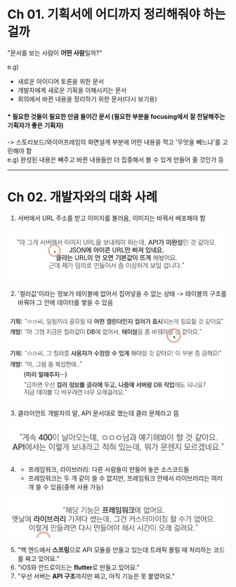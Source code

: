 # Ch 01. 기획서에 어디까지 정리해줘야 하는걸까
"문서를 보는 사람이 **어떤 사람**일까?"

e.g)
- 새로운 아이디어 토론을 위한 문서
- 개발자에게 새로운 기획을 이해시키는 문서
- 회의에서 바뀐 내용을 정리하기 위한 문서(다시 보기용) 

#### * 필요한 것들이 필요한 만큼 들어간 문서 (필요한 부분을 focusing에서 잘 전달해주는 기획자가 좋은 기획자)
-> 스토리보드/와이어프레임의 화면설계 부분에 어떤 내용을 적고 '무엇을 빼느냐'를 고민해야 함</br>
e.g) 완성된 내용은 빼주고 바뀐 내용들만 더 집중해서 볼 수 있게 만들어 줄 것인가 등

---
# Ch 02. 개발자와의 대화 사례

1) 서버에서 URL 주소를 받고 이미지를 불러옴, 이미지는 바꿔서 배포해야 함

![img_34.png](images/img_34.png)


2) '컬러값'이라는 정보가 테이블에 없어서 집어넣을 수 없는 상태 -> 테이블의 구조를 바꿔야 그 안에 데이터를 쌓을 수 있음


![img_35.png](images/img_35.png)

3) 클라이언트 개발자의 말, API 문서대로 했는데 클라 문제라고 뜸

![img_36.png](images/img_36.png)


4) - 프레임워크, 라이브러리: 다른 사람들이 만들어 놓은 소스코드들
   - 프레임워크는 두 개 같이 쓸 수 없지만, 프레임워크 안에서 라이브러리는 여러 개 쓸 수 있음(중복 사용 가능)

![img_37.png](images/img_37.png)


5) "백 엔드에서 **스프링**으로 API 모듈을 만들고 있는데 트래픽 몰릴 때 처리하는 코드를 짜고 있어요."
6) "iOS와 안드로이드는 **flutter**로 만들고 있어요."
7) "우선 서버는 **API 구조**까지만 짜고, 아직 기능은 못 붙였어요." 